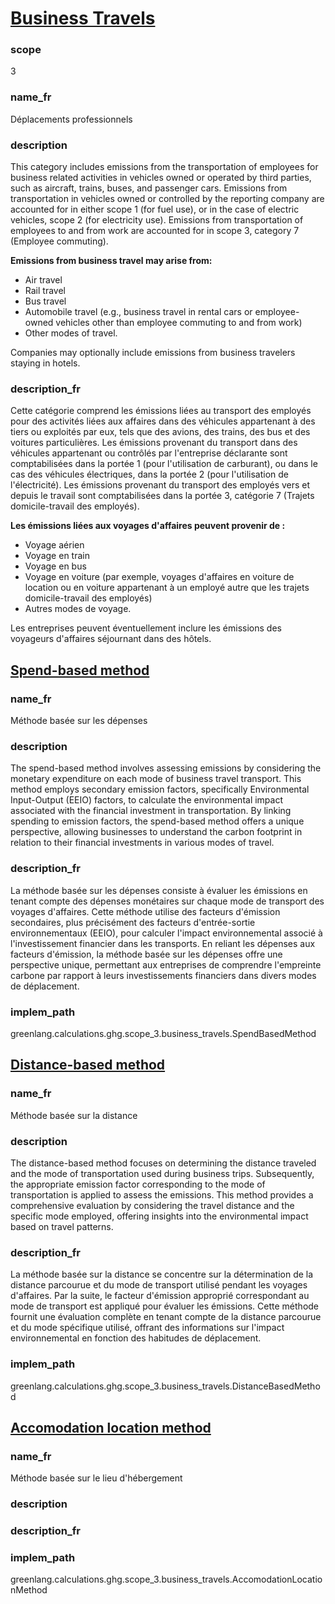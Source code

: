 # [Business Travels](#business-travels)

### scope

3

### name_fr

Déplacements professionnels

### description 

This category includes emissions from the transportation of employees for business related activities in vehicles owned or operated by third parties, such as aircraft, trains, buses, and passenger cars. Emissions from transportation in vehicles owned or controlled by the reporting company are accounted for in either scope 1 (for fuel use), or in the case of electric vehicles, scope 2 (for electricity use).  Emissions from transportation of employees to and from work are accounted for in scope 3, category 7 (Employee commuting). 

**Emissions from business travel may arise from:**

- Air travel
- Rail travel
- Bus travel
- Automobile travel (e.g., business travel in rental cars or employee-owned vehicles other than employee commuting
to and from work)
- Other modes of travel.

Companies may optionally include emissions from business travelers staying in hotels. 

### description_fr

Cette catégorie comprend les émissions liées au transport des employés pour des activités liées aux affaires dans des véhicules appartenant à des tiers ou exploités par eux, tels que des avions, des trains, des bus et des voitures particulières. Les émissions provenant du transport dans des véhicules appartenant ou contrôlés par l'entreprise déclarante sont comptabilisées dans la portée 1 (pour l'utilisation de carburant), ou dans le cas des véhicules électriques, dans la portée 2 (pour l'utilisation de l'électricité). Les émissions provenant du transport des employés vers et depuis le travail sont comptabilisées dans la portée 3, catégorie 7 (Trajets domicile-travail des employés).

**Les émissions liées aux voyages d'affaires peuvent provenir de :**

- Voyage aérien
- Voyage en train
- Voyage en bus
- Voyage en voiture (par exemple, voyages d'affaires en voiture de location ou en voiture appartenant à un employé autre que les trajets domicile-travail des employés)
- Autres modes de voyage.

Les entreprises peuvent éventuellement inclure les émissions des voyageurs d'affaires séjournant dans des hôtels.


## [Spend-based method](#spend-based-method)

### name_fr

Méthode basée sur les dépenses

### description

The spend-based method involves assessing emissions by considering the monetary expenditure on each mode of business travel transport. This method employs secondary emission factors, specifically Environmental Input-Output (EEIO) factors, to calculate the environmental impact associated with the financial investment in transportation. By linking spending to emission factors, the spend-based method offers a unique perspective, allowing businesses to understand the carbon footprint in relation to their financial investments in various modes of travel.

### description_fr

La méthode basée sur les dépenses consiste à évaluer les émissions en tenant compte des dépenses monétaires sur chaque mode de transport des voyages d'affaires. Cette méthode utilise des facteurs d'émission secondaires, plus précisément des facteurs d'entrée-sortie environnementaux (EEIO), pour calculer l'impact environnemental associé à l'investissement financier dans les transports. En reliant les dépenses aux facteurs d'émission, la méthode basée sur les dépenses offre une perspective unique, permettant aux entreprises de comprendre l'empreinte carbone par rapport à leurs investissements financiers dans divers modes de déplacement.

### implem_path

greenlang.calculations.ghg.scope_3.business_travels.SpendBasedMethod


## [Distance-based method](#distance-based-method)

### name_fr

Méthode basée sur la distance

### description

The distance-based method focuses on determining the distance traveled and the mode of transportation used during business trips. Subsequently, the appropriate emission factor corresponding to the mode of transportation is applied to assess the emissions. This method provides a comprehensive evaluation by considering the travel distance and the specific mode employed, offering insights into the environmental impact based on travel patterns.


### description_fr

La méthode basée sur la distance se concentre sur la détermination de la distance parcourue et du mode de transport utilisé pendant les voyages d'affaires. Par la suite, le facteur d'émission approprié correspondant au mode de transport est appliqué pour évaluer les émissions. Cette méthode fournit une évaluation complète en tenant compte de la distance parcourue et du mode spécifique utilisé, offrant des informations sur l'impact environnemental en fonction des habitudes de déplacement.


### implem_path

greenlang.calculations.ghg.scope_3.business_travels.DistanceBasedMethod


## [Accomodation location method](#accomodation-location-method)

### name_fr

Méthode basée sur le lieu d'hébergement

### description


### description_fr


### implem_path

greenlang.calculations.ghg.scope_3.business_travels.AccomodationLocationMethod